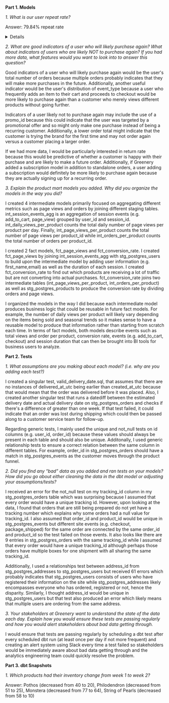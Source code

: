 **Part 1. Models**

*1. What is our user repeat rate?* 

Answer: 79.84% repeat rate

<details>


```sql

with orders_cohort as (

    select user_id
    , count(distinct(order_id)) as user_orders
    from dev_db.dbt_kevinhannon95gmailcom.stg_postgres_orders
    group by 1
)

, users_bucket as (

    select
        user_id
        , (user_orders = 1)::int as has_one_purchase
        , (user_orders = 2)::int as has_two_purchases
        , (user_orders = 3)::int as has_three_purchases
        , (user_orders >= 2)::int as has_two_plus_purchases
    from orders_cohort
)

select
    sum(has_one_purchase) as one_purchase
    , sum(has_two_purchases) as two_purchases
    , sum(has_three_purchases) as three_purchases
    , sum(has_two_plus_purchases) as two_plus_purchases
    , count(distinct user_id) as num_users_w_purchase
    , div0(two_plus_purchases, num_users_w_purchase) as repeat_rate
from users_bucket

```

</details>

*2. What are good indicators of a user who will likely purchase again? What about indicators of users who are likely NOT to purchase again? If you had more data, what features would you want to look into to answer this question?*

Good indicators of a user who will likely purchase again would be the user's total number of orders because multiple orders probably indicates that they will make more purchases in the future. Additionally, another useful indicator would be the user's distribution of event_type because a user who frequently adds an item to their cart and proceeds to checkout would be more likely to purchase again than a customer who merely views different products without going further.

Indicators of a user likely not to purchase again may include the use of a promo_id because this could indicate that the user was targeted by a promotional offer and so might only make one purchase instead of being a recurring customer. Additionally, a lower order total might indicate that the customer is trying the brand for the first time and may not order again versus a customer placing a larger order. 

If we had more data, I would be particularly interested in return rate because this would be predictive of whether a customer is happy with their purchase and are likely to make a future order.  Additionally, if Greenery added a subscription model in addition to standalone orders, a user adding a subscription would definitely be more likely to purchase again because they are actually signing up for a recurring order.

*3. Explain the product mart models you added. Why did you organize the models in the way you did?*

I created 4 intermediate models primarily focused on aggregating different metrics such as page views and orders by joining different staging tables. int_session_events_agg is an aggregation of session events (e.g. add_to_cart, page_view) grouped by user_id and session_id. int_daily_views_per_product counts the total daily number of page views per product per day. Finally, int_page_views_per_product counts the total number of page views per product_id while int_orders_per_product counts the total number of orders per product_id.

I created 2 fact models, fct_page_views and fct_conversion_rate. I created fct_page_views by joining int_session_events_agg with stg_postgres_users to build upon the intermediate model by adding user information (e.g. first_name,email) as well as the duration of each session. I created fct_conversion_rate to find out which products are receiving a lot of traffic but are not converting into actual purchases. fct_conversion_rate joins two intermediate tables (int_page_views_per_product, int_orders_per_product) as well as stg_postgres_products to produce the conversion rate by dividing orders and page views.

I organized the models in the way I did because each intermediate model produces business logic that could be reusable in future fact models. For example, the number of daily views per product will likely vary depending on the items being sold and seasonal trends so it makes sense to have a reusable model to produce that information rather than starting from scratch each time. In terms of fact models, both models describe events such as total views and order per product, conversion rate, events (e.g. add_to_cart, checkout) and session duration that can then be brought into BI tools for business users to analyze.

**Part 2. Tests**

*1. What assumptions are you making about each model? (i.e. why are you adding each test?)*

I created a singular test, valid_delivery_date.sql, that assumes that there are no instances of delivered_at_utc being earlier than created_at_utc because that would mean that the order was delivered before it was placed. Also, I created another singular test that runs a datediff between the estimated delivery date and actual delivery date on stg_postgres_orders and checks if there's a difference of greater than one week. If that test failed, it could indicate that an order was lost during shipping which could then be passed along to a customer service team for follow-up.

Regarding generic tests, I mainly used the unique and not_null tests on id columns (e.g. user_id, order_id) because these values should always be present in each table and should also be unique. Additonally, I used generic relationship tests to ensure a correct relation between the same column in different tables. For example, order_id in stg_postgres_orders should have a match in stg_postgres_events as the customer moves through the product funnel.

*2. Did you find any “bad” data as you added and ran tests on your models? How did you go about either cleaning the data in the dbt model or adjusting your assumptions/tests?*

I received an error for the not_null test on my tracking_id column in my stg_postgres_orders table which was surprising because I assumed that every order would have a unique tracking id. However, upon looking at the data, I found that orders that are still being prepared do not yet have a tracking number which explains why some orders had a null value for tracking_id. I also assumed that order_id and product_id would be unique in stg_postgres_events but different site events (e.g. checkout, package_shipped) for the same order are connected by the same order_id and product_id so the test failed on those events. It also looks like there are 9 entries in stg_postgres_orders with the same tracking_id while I assumed that every order would have a unique tracking_id although perhaps those orders have multiple boxes for one shipment with all sharing the same tracking_id.

Additionally, I used a relationships test between address_id from stg_postgres_addresses to stg_postgres_users but received 61 errors which probably indicates that stg_postgres_users consists of users who have registered their information on the site while stg_postgres_addresses likely encompasses everyone who has ordered, registered or not, hence the disparity.  Similarly, I thought address_id would be unique in stg_postgres_users but that test also produced an error which likely means that multiple users are ordering from the same address.

*3. Your stakeholders at Greenery want to understand the state of the data each day. Explain how you would ensure these tests are passing regularly and how you would alert stakeholders about bad data getting through.*

I would ensure that tests are passing regularly by scheduling a dbt test after every scheduled dbt run (at least once per day if not more frequent) and creating an alert system using Slack every time a test failed so stakeholders would be immediately aware about bad data getting through and the analytics engineering team could quickly resolve the problem.

**Part 3. dbt Snapshots**

*1. Which products had their inventory change from week 1 to week 2?*

Answer: Pothos (decreased from 40 to 20), Philodendron (decreased from 51 to 25), Monstera (decreased from 77 to 64), String of Pearls (decreased from 58 to 10)
